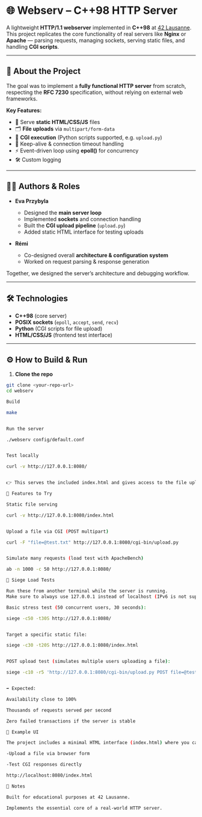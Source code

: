 # 🌐 Webserv – C++98 HTTP Server  

A lightweight **HTTP/1.1 webserver** implemented in **C++98** at [42 Lausanne](https://42lausanne.ch).  
This project replicates the core functionality of real servers like **Nginx** or **Apache** — parsing requests, managing sockets, serving static files, and handling **CGI scripts**.  

---

## 🚀 About the Project  

The goal was to implement a **fully functional HTTP server** from scratch, respecting the **RFC 7230** specification, without relying on external web frameworks.  

**Key Features:**  
- 📄 Serve **static HTML/CSS/JS** files  
- 🗂️ **File uploads** via `multipart/form-data`  
- 🐍 **CGI execution** (Python scripts supported, e.g. `upload.py`)  
- 🔄 Keep-alive & connection timeout handling  
- ⚡ Event-driven loop using **epoll()** for concurrency  
- 🛠️ Custom logging  

---

## 🧑‍💻 Authors & Roles  

- **Eva Przybyla**  
  - Designed the **main server loop**  
  - Implemented **sockets** and connection handling  
  - Built the **CGI upload pipeline** (`upload.py`)  
  - Added static HTML interface for testing uploads  

- **Rémi**  
  - Co-designed overall **architecture & configuration system**  
  - Worked on request parsing & response generation  

Together, we designed the server’s architecture and debugging workflow.  

---

## 🛠️ Technologies  

- **C++98** (core server)  
- **POSIX sockets** (`epoll`, `accept`, `send`, `recv`)  
- **Python** (CGI scripts for file upload)  
- **HTML/CSS/JS** (frontend test interface)  

---

## ⚙️ How to Build & Run  

1. **Clone the repo**  

```bash
git clone <your-repo-url>
cd webserv

Build

make


Run the server

./webserv config/default.conf


Test locally

curl -v http://127.0.0.1:8080/


👉 This serves the included index.html and gives access to the file upload form.

📂 Features to Try

Static file serving

curl -v http://127.0.0.1:8080/index.html


Upload a file via CGI (POST multipart)

curl -F "file=@test.txt" http://127.0.0.1:8080/cgi-bin/upload.py


Simulate many requests (load test with ApacheBench)

ab -n 1000 -c 50 http://127.0.0.1:8080/

🔨 Siege Load Tests

Run these from another terminal while the server is running.
Make sure to always use 127.0.0.1 instead of localhost (IPv6 is not supported yet).

Basic stress test (50 concurrent users, 30 seconds):

siege -c50 -t30S http://127.0.0.1:8080/


Target a specific static file:

siege -c30 -t20S http://127.0.0.1:8080/index.html


POST upload test (simulates multiple users uploading a file):

siege -c10 -r5 'http://127.0.0.1:8080/cgi-bin/upload.py POST file=@test.txt'


➡️ Expected:

Availability close to 100%

Thousands of requests served per second

Zero failed transactions if the server is stable

📎 Example UI

The project includes a minimal HTML interface (index.html) where you can:

-Upload a file via browser form

-Test CGI responses directly

http://localhost:8080/index.html

📝 Notes

Built for educational purposes at 42 Lausanne.

Implements the essential core of a real-world HTTP server.

